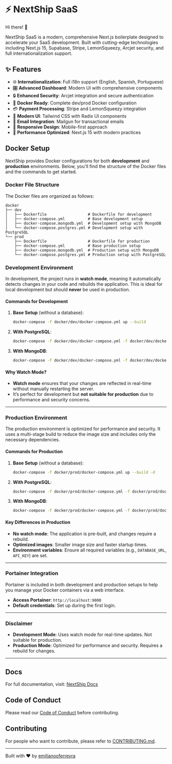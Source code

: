 # ⚡ NextShip SaaS

Hi there! 👋

NextShip SaaS is a modern, comprehensive Next.js boilerplate designed to accelerate your SaaS development. Built with cutting-edge technologies including Next.js 15, Supabase, Stripe, LemonSqueezy, Arcjet security, and full internationalization support.

## ✨ Features

- 🌐 **Internationalization**: Full i18n support (English, Spanish, Portuguese)
- 🎛️ **Advanced Dashboard**: Modern UI with comprehensive components  
- 🔒 **Enhanced Security**: Arcjet integration and secure authentication
- 🐳 **Docker Ready**: Complete dev/prod Docker configuration
- 💳 **Payment Processing**: Stripe and LemonSqueezy integration
- 🎨 **Modern UI**: Tailwind CSS with Radix UI components
- 📧 **Email Integration**: Mailgun for transactional emails
- 📱 **Responsive Design**: Mobile-first approach
- 🚀 **Performance Optimized**: Next.js 15 with modern practices

## Docker Setup

NextShip provides Docker configurations for both **development** and **production** environments. Below, you'll find the structure of the Docker files and the commands to get started.

### Docker File Structure

The Docker files are organized as follows:

```
docker
├── dev
│   ├── Dockerfile                  # Dockerfile for development
│   ├── docker-compose.yml          # Base development setup
│   ├── docker-compose.mongodb.yml  # Development setup with MongoDB
│   └── docker-compose.postgres.yml # Development setup with PostgreSQL
└── prod
    ├── Dockerfile                  # Dockerfile for production
    ├── docker-compose.yml          # Base production setup
    ├── docker-compose.mongodb.yml  # Production setup with MongoDB
    └── docker-compose.postgres.yml # Production setup with PostgreSQL
```

### Development Environment

In development, the project runs in **watch mode**, meaning it automatically detects changes in your code and rebuilds the application. This is ideal for local development but should **never** be used in production.

#### Commands for Development

1. **Base Setup** (without a database):

   ```bash
   docker-compose -f docker/dev/docker-compose.yml up --build
   ```

2. **With PostgreSQL**:

   ```bash
   docker-compose -f docker/dev/docker-compose.yml -f docker/dev/docker-compose.postgres.yml up --build
   ```

3. **With MongoDB**:
   ```bash
   docker-compose -f docker/dev/docker-compose.yml -f docker/dev/docker-compose.mongodb.yml up --build
   ```

#### Why Watch Mode?

- **Watch mode** ensures that your changes are reflected in real-time without manually restarting the server.
- It’s perfect for development but **not suitable for production** due to performance and security concerns.

---

### Production Environment

The production environment is optimized for performance and security. It uses a multi-stage build to reduce the image size and includes only the necessary dependencies.

#### Commands for Production

1. **Base Setup** (without a database):

   ```bash
   docker-compose -f docker/prod/docker-compose.yml up --build -d
   ```

2. **With PostgreSQL**:

   ```bash
   docker-compose -f docker/prod/docker-compose.yml -f docker/prod/docker-compose.postgres.yml up --build -d
   ```

3. **With MongoDB**:
   ```bash
   docker-compose -f docker/prod/docker-compose.yml -f docker/prod/docker-compose.mongodb.yml up --build -d
   ```

#### Key Differences in Production

- **No watch mode**: The application is pre-built, and changes require a rebuild.
- **Optimized images**: Smaller image size and faster startup times.
- **Environment variables**: Ensure all required variables (e.g., `DATABASE_URL`, `API_KEY`) are set.

---

### Portainer Integration

Portainer is included in both development and production setups to help you manage your Docker containers via a web interface.

- **Access Portainer**: `http://localhost:9000`
- **Default credentials**: Set up during the first login.

---

### Disclaimer

- **Development Mode**: Uses watch mode for real-time updates. Not suitable for production.
- **Production Mode**: Optimized for performance and security. Requires a rebuild for changes.

---

## Docs

For full documentation, visit: [NextShip Docs](https://google.com)

## Code of Conduct

Please read our [Code of Conduct](CODE_OF_CONDUCT.md) before contributing.

## Contributing

For people who want to contribute, please refer to [CONTRIBUTING.md](CONTRIBUTING.md).

---

Built with ❤️ by [emilianooferreyra](https://github.com/emilianooferreyra)
